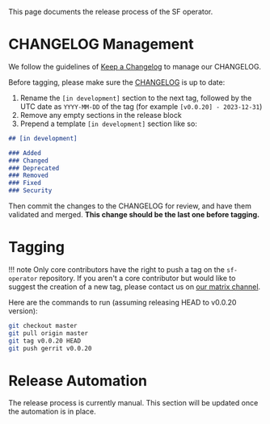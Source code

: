This page documents the release process of the SF operator.

# CHANGELOG Management

We follow the guidelines of [Keep a Changelog](https://keepachangelog.com/en/1.1.0/) to manage our CHANGELOG.

Before tagging, please make sure the [CHANGELOG](../reference/CHANGELOG.md) is up to date:

1. Rename the `[in development]` section to the next tag, followed by the UTC date as `YYYY-MM-DD` of the tag (for example `[v0.0.20] - 2023-12-31`)
1. Remove any empty sections in the release block
1. Prepend a template `[in development]` section like so:

```markdown
## [in development]

### Added
### Changed
### Deprecated
### Removed
### Fixed
### Security
```

Then commit the changes to the CHANGELOG for review, and have them validated and merged. **This change should be the last one before tagging.**

# Tagging

!!! note
    Only core contributors have the right to push a tag on the `sf-operator` repository.
    If you aren't a core contributor but would like to suggest the creation of a new tag,
    please contact us on [our matrix channel](https://matrix.to/#/#softwarefactory-project:matrix.org).

Here are the commands to run (assuming releasing HEAD to v0.0.20 version):

```sh
git checkout master
git pull origin master
git tag v0.0.20 HEAD
git push gerrit v0.0.20
```


# Release Automation

The release process is currently manual. This section will be updated once the automation is in place.